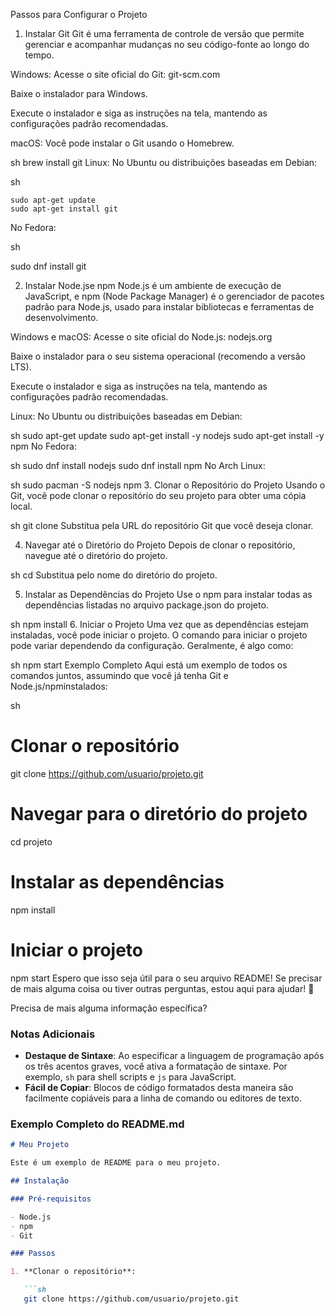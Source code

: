 Passos para Configurar o Projeto
1. Instalar Git
Git é uma ferramenta de controle de versão que permite gerenciar e acompanhar mudanças no seu código-fonte ao longo do tempo.

Windows:
Acesse o site oficial do Git: git-scm.com

Baixe o instalador para Windows.

Execute o instalador e siga as instruções na tela, mantendo as configurações padrão recomendadas.

macOS:
Você pode instalar o Git usando o Homebrew.

sh
brew install git
Linux:
No Ubuntu ou distribuições baseadas em Debian:

sh
```
sudo apt-get update
sudo apt-get install git
```
No Fedora:

sh

sudo dnf install git


2. Instalar Node.jse npm
Node.js é um ambiente de execução de JavaScript, e npm (Node Package Manager) é o gerenciador de pacotes padrão para Node.js, usado para instalar bibliotecas e ferramentas de desenvolvimento.

Windows e macOS:
Acesse o site oficial do Node.js: nodejs.org

Baixe o instalador para o seu sistema operacional (recomendo a versão LTS).

Execute o instalador e siga as instruções na tela, mantendo as configurações padrão recomendadas.

Linux:
No Ubuntu ou distribuições baseadas em Debian:

sh
sudo apt-get update
sudo apt-get install -y nodejs
sudo apt-get install -y npm
No Fedora:

sh
sudo dnf install nodejs
sudo dnf install npm
No Arch Linux:

sh
sudo pacman -S nodejs npm
3. Clonar o Repositório do Projeto
Usando o Git, você pode clonar o repositório do seu projeto para obter uma cópia local.

sh
git clone <URL-do-repositorio>
Substitua <URL-do-repositorio> pela URL do repositório Git que você deseja clonar.

4. Navegar até o Diretório do Projeto
Depois de clonar o repositório, navegue até o diretório do projeto.

sh
cd <nome-do-projeto>
Substitua <nome-do-projeto> pelo nome do diretório do projeto.

5. Instalar as Dependências do Projeto
Use o npm para instalar todas as dependências listadas no arquivo package.json do projeto.

sh
npm install
6. Iniciar o Projeto
Uma vez que as dependências estejam instaladas, você pode iniciar o projeto. O comando para iniciar o projeto pode variar dependendo da configuração. Geralmente, é algo como:

sh
npm start
Exemplo Completo
Aqui está um exemplo de todos os comandos juntos, assumindo que você já tenha Git e Node.js/npminstalados:

sh
# Clonar o repositório
git clone https://github.com/usuario/projeto.git

# Navegar para o diretório do projeto
cd projeto

# Instalar as dependências
npm install

# Iniciar o projeto
npm start
Espero que isso seja útil para o seu arquivo README! Se precisar de mais alguma coisa ou tiver outras perguntas, estou aqui para ajudar! 🚀

Precisa de mais alguma informação específica?



### Notas Adicionais

- **Destaque de Sintaxe**: Ao especificar a linguagem de programação após os três acentos graves, você ativa a formatação de sintaxe. Por exemplo, `sh` para shell scripts e `js` para JavaScript.
- **Fácil de Copiar**: Blocos de código formatados desta maneira são facilmente copiáveis para a linha de comando ou editores de texto.

### Exemplo Completo do README.md

```markdown
# Meu Projeto

Este é um exemplo de README para o meu projeto.

## Instalação

### Pré-requisitos

- Node.js
- npm
- Git

### Passos

1. **Clonar o repositório**:

   ```sh
   git clone https://github.com/usuario/projeto.git

